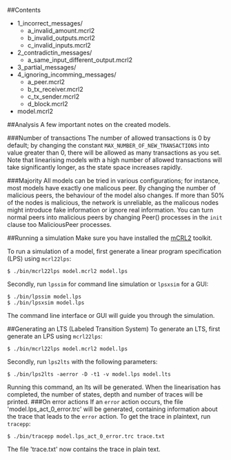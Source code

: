 ##Contents
* 1_incorrect_messages/
    * a_invalid_amount.mcrl2
    * b_invalid_outputs.mcrl2
    * c_invalid_inputs.mcrl2
* 2_contradictin_messages/
    * a_same_input_different_output.mcrl2
* 3_partial_messages/
* 4_ignoring_incomming_messages/
    * a_peer.mcrl2
    * b_tx_receiver.mcrl2
    * c_tx_sender.mcrl2
    * d_block.mcrl2
* model.mcrl2

##Analysis
A few important notes on the created models.

###Number of transactions
The number of allowed transactions is 0 by default; by changing the constant `MAX_NUMBER_OF_NEW_TRANSACTIONS` into value greater than 0, there will be allowed as many transactions as you set. Note that linearising models with a high number of allowed transactions will take significantly longer, as the state space increases rapidly. 

###Majority
All models can be tried in various configurations; for instance, most models have exactly one malicous peer. By changing the number of malicious peers, the behaviour of the model also changes. If more than 50% of the nodes is malicious, the network is unreliable, as the malicous nodes might introduce fake information or ignore real information. 
You can turn normal peers into malicious peers by changing Peer() processes in the `init` clause too MaliciousPeer processes. 

##Running a simulation
Make sure you have installed the [mCRL2](http://www.mcrl2.org/) toolkit. 

To run a simulation of a model, first generate a linear program specification (LPS) using `mcrl22lps`:

    $ ./bin/mcrl22lps model.mcrl2 model.lps

Secondly, run `lpssim` for command line simulation or `lpsxsim` for a GUI:

    $ ./bin/lpssim model.lps
    $ ./bin/lpsxsim model.lps
    
The command line interface or GUI will guide you through the simulation.

##Generating an LTS (Labeled Transition System)
To generate an LTS, first generate an LPS using `mcrl22lps`:

    $ ./bin/mcrl22lps model.mcrl2 model.lps

Secondly, run `lps2lts` with the following parameters:

    $ ./bin/lps2lts -aerror -D -t1 -v model.lps model.lts
    
Running this command, an lts will be generated. When the linearisation has completed, the number of states, depth and number of traces will be printed.
###On error actions
If an `error` action occurs, the file 'model.lps_act_0_error.trc' will be generated, containing information about the trace that leads to the `error` action. To get the trace in plaintext, run `tracepp`:

    $ ./bin/tracepp model.lps_act_0_error.trc trace.txt
    
The file 'trace.txt' now contains the trace in plain text.


